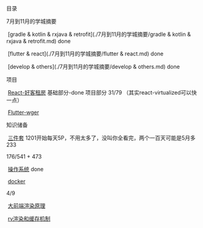 目录

7月到11月的学城摘要

​	[gradle & kotlin & rxjava & retrofit](./7月到11月的学城摘要/gradle & kotlin & rxjava & retrofit.md)  done

​	[flutter & react](./7月到11月的学城摘要/flutter & react.md) done

​    [develop & others](./7月到11月的学城摘要/develop & others.md) done



项目

​	[React-好客租房](./通用框架/React-好客租房.md) 基础部分-done 项目部分 31/79 （其实react-virtualized可以快一点）

​	[Flutter-wger](./通用框架/Flutter-wger.md)



知识储备

​	[三件套](./基础知识/三件套.md) 1201开始每天5P，不用太多了，没叫你全看完，两个一百天可能是5月多233

176/541 + 473

​	[操作系统](./基础知识/操作系统.md)  done

​	[docker](./基础知识/docker.md) 

4/9

​	[大前端渲染原理](https://juejin.cn/post/7021035020445810718)

​	[rv渲染和缓存机制](https://juejin.cn/post/7006509332472791053)